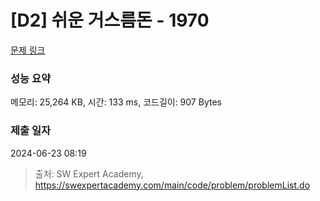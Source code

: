 # [D2] 쉬운 거스름돈 - 1970 

[문제 링크](https://swexpertacademy.com/main/code/problem/problemDetail.do?contestProbId=AV5PsIl6AXIDFAUq) 

### 성능 요약

메모리: 25,264 KB, 시간: 133 ms, 코드길이: 907 Bytes

### 제출 일자

2024-06-23 08:19



> 출처: SW Expert Academy, https://swexpertacademy.com/main/code/problem/problemList.do
